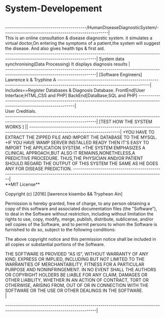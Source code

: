# System-Developement
</br>
-----------------------------------------/HumanDiseaseDiagnosticSystem/-----------------------------------------------------|
</br>
This is an online consultation & disease diagnostic system.
it simulates a virtual doctor,On entering the symptoms of a patient,the system will suggest the disease.
And also gives health tips & first aid.
</br>
----------------------------------------------------------------------------------------------------------------------------|
System data synchronising(Data Processing)
It displays diagnosis results                                                                                               |
</br>
----------------------------------------------------------------------------------------------------------------------------|
[Software Engineers]
Lawrence k & Tryphine A
----------------------------------------------------------------------------------------------------------------------------|
</br>
Includes==Register Databases & Diagnosis Database.
FrontEnd[User Interface;HTML,CSS and PHP]
BackEnd[DataBase;SQL and PHP]
----------------------------------------------------------------------------------------------------------------------------|
</br>
User Creditials.
</br>
----------------------------------------------------------------------------------------------------------------------------|
[TEST HOW THE SYSTEM WORKS ]   ||
----------------------------------------------------------------------------------------------------------------------------|
+YOU HAVE TO EXTRACT THE ZIPPED FILE AND IMPORT  THE DATABASE TO THE MYSQL.
+IF YOU HAVE WAMP SERVER INSTALLED READY THEN IT'S EASY TO IMPORT THE APPLICATION SYSTEM.
+THE SYSTEM EMPHASIZES A CLINICAL APPROACH,BUT ALSO IT REMAINS,NONETHELESS,A PREDICTIVE PROCEDURE.
THUS,THE PHYSICIAN AND/OR PATIENT SHOULD REGARD THE OUTPUT OF THIS SYSTEM THE SAME AS HE DOES ANY FOR DISEASE PREDICTION.
----------------------------------------------------------------------------------------------------------------------------|
</br>
**MIT License**</br>

Copyright (c) [2016] [lawrence kisembo && Tryphean Ain]</br>

Permission is hereby granted, free of charge, to any person obtaining a copy
of this software and associated documentation files (the "Software"), to deal
in the Software without restriction, including without limitation the rights
to use, copy, modify, merge, publish, distribute, sublicense, and/or sell
copies of the Software, and to permit persons to whom the Software is
furnished to do so, subject to the following conditions:</br>

The above copyright notice and this permission notice shall be included in all
copies or substantial portions of the Software.</br>

THE SOFTWARE IS PROVIDED "AS IS", WITHOUT WARRANTY OF ANY KIND, EXPRESS OR
IMPLIED, INCLUDING BUT NOT LIMITED TO THE WARRANTIES OF MERCHANTABILITY,
FITNESS FOR A PARTICULAR PURPOSE AND NONINFRINGEMENT. IN NO EVENT SHALL THE
AUTHORS OR COPYRIGHT HOLDERS BE LIABLE FOR ANY CLAIM, DAMAGES OR OTHER
LIABILITY, WHETHER IN AN ACTION OF CONTRACT, TORT OR OTHERWISE, ARISING FROM,
OUT OF OR IN CONNECTION WITH THE SOFTWARE OR THE USE OR OTHER DEALINGS IN THE
SOFTWARE.   </br>                         |

----------------------------------------------------------------------------------------------------------------------------|
